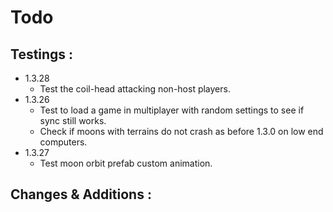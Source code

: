 # Todo

## Testings :
- 1.3.28
    - Test the coil-head attacking non-host players.
- 1.3.26
    - Test to load a game in multiplayer with random settings to see if sync still works.
    - Check if moons with terrains do not crash as before 1.3.0 on low end computers.
- 1.3.27
    - Test moon orbit prefab custom animation.

## Changes & Additions :